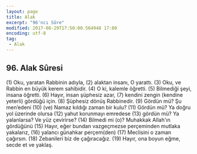 ```yaml
---
layout: page
title: Alak
excerpt: "96'ncı Sûre"
modified: 2017-08-29T17:50:00.564948 17:00
encoding: utf-8
tag: 
 - Alak
---
```


## 96. Alak Sûresi
(1) Oku, yaratan Rabbinin adıyla,
(2) alaktan insanı, O yarattı.
(3) Oku, ve Rabbin en büyük kerem sahibidir.
(4) O ki, kalemle öğretti.
(5) Bilmediği şeyi, insana öğretti.
(6) Hayır, insan şüphesiz azar,
(7) kendini zengin (kendine yeterli) gördüğü için.
(8) Şüphesiz dönüş Rabbinedir.
(9) Gördün mü? Şu men’edeni
(10) (ve) Namaz kıldığı zaman bir kulu?
(11) Gördün mü? Ya doğru yol üzerinde olursa
(12) yahut korunmayı emredese
(13) gördün mü? Ya yalanlarsa? Ve yüz çevirirse?
(14) Bilmedi mi (o)? Muhakkak Allah'ın gördüğünü
(15) Hayır, eğer bundan vazgeçmezse perçeminden mutlaka yakalarız, 
(16) yalancı günahkar perçem(den)
(17) Meclisini o zaman çağırsın.
(18) Zebanileri biz de çağıracağız.
(19) Hayır, ona boyun eğme, secde et ve yaklaş.


